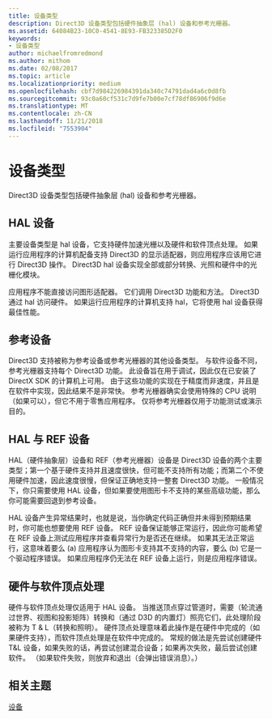 ```yaml
---
title: 设备类型
description: Direct3D 设备类型包括硬件抽象层 (hal) 设备和参考光栅器。
ms.assetid: 64084B23-10C0-4541-8E93-FB323385D2F0
keywords:
- 设备类型
author: michaelfromredmond
ms.author: mithom
ms.date: 02/08/2017
ms.topic: article
ms.localizationpriority: medium
ms.openlocfilehash: cbf7d984226984391da340c74791dad4a6c0d8fb
ms.sourcegitcommit: 93c0a60cf531c7d9fe7b00e7cf78df86906f9d6e
ms.translationtype: MT
ms.contentlocale: zh-CN
ms.lasthandoff: 11/21/2018
ms.locfileid: "7553904"
---
```

# <a name="device-types"></a>设备类型


Direct3D 设备类型包括硬件抽象层 (hal) 设备和参考光栅器。

## <a name="span-idhaldevicespanspan-idhaldevicespanspan-idhaldevicespanhal-device"></a><span id="HAL_Device"></span><span id="hal_device"></span><span id="HAL_DEVICE"></span>HAL 设备


主要设备类型是 hal 设备，它支持硬件加速光栅以及硬件和软件顶点处理。 如果运行应用程序的计算机配备支持 Direct3D 的显示适配器，则应用程序应该用它进行 Direct3D 操作。 Direct3D hal 设备实现全部或部分转换、光照和硬件中的光栅化模块。

应用程序不能直接访问图形适配器。 它们调用 Direct3D 功能和方法。 Direct3D 通过 hal 访问硬件。 如果运行应用程序的计算机支持 hal，它将使用 hal 设备获得最佳性能。

## <a name="span-idreferencedevicespanspan-idreferencedevicespanspan-idreferencedevicespanreference-device"></a><span id="Reference_Device"></span><span id="reference_device"></span><span id="REFERENCE_DEVICE"></span>参考设备


Direct3D 支持被称为参考设备或参考光栅器的其他设备类型。 与软件设备不同，参考光栅器支持每个 Direct3D 功能。 此设备旨在用于调试，因此仅在已安装了 DirectX SDK 的计算机上可用。 由于这些功能的实现在于精度而非速度，并且是在软件中实现，因此结果不是非常快。 参考光栅器确实会使用特殊的 CPU 说明（如果可以），但它不用于零售应用程序。 仅将参考光栅器仅用于功能测试或演示目的。

## <a name="span-idhalvsrefspanspan-idhalvsrefspanspan-idhalvsrefspanhal-vs-ref-devices"></a><span id="HAL_vs_REF"></span><span id="hal_vs_ref"></span><span id="HAL_VS_REF"></span>HAL 与 REF 设备


HAL（硬件抽象层）设备和 REF（参考光栅器）设备是 Direct3D 设备的两个主要类型；第一个基于硬件支持并且速度很快，但可能不支持所有功能；而第二个不使用硬件加速，因此速度很慢，但保证正确地支持一整套 Direct3D 功能。 一般情况下，你只需要使用 HAL 设备，但如果要使用图形卡不支持的某些高级功能，那么你可能需要回退到参考设备。

HAL 设备产生异常结果时，也就是说，当你确定代码正确但并未得到预期结果时，你可能也想要使用 REF 设备。 REF 设备保证能够正常运行，因此你可能希望在 REF 设备上测试应用程序并查看异常行为是否还在继续。 如果其无法正常运行，这意味着要么 (a) 应用程序认为图形卡支持其不支持的内容，要么 (b) 它是一个驱动程序错误。 如果应用程序仍无法在 REF 设备上运行，则是应用程序错误。

## <a name="span-idhardwarevssoftwarespanspan-idhardwarevssoftwarespanspan-idhardwarevssoftwarespanhardware-vs-software-vertex-processing"></a><span id="Hardware_vs_Software"></span><span id="hardware_vs_software"></span><span id="HARDWARE_VS_SOFTWARE"></span>硬件与软件顶点处理


硬件与软件顶点处理仅适用于 HAL 设备。 当推送顶点穿过管道时，需要（轮流通过世界、视图和投影矩阵）转换和（通过 D3D 的内置灯）照亮它们，此处理阶段被称为 T & L（转换和照明）。 硬件顶点处理意味着此操作是在硬件中完成的（如果硬件支持），而软件顶点处理是在软件中完成的。 常规的做法是先尝试创建硬件 T&L 设备，如果失败的话，再尝试创建混合设备；如果再次失败，最后尝试创建软件。 （如果软件失败，则放弃和退出（会弹出错误消息）。）

## <a name="span-idrelated-topicsspanrelated-topics"></a><span id="related-topics"></span>相关主题


[设备](devices.md)

 

 




